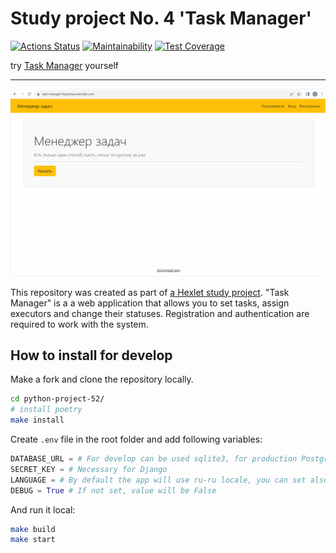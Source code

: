# Study project No. 4 'Task Manager'

[![Actions Status](https://github.com/KarinaAbd/python-project-52/workflows/hexlet-check/badge.svg)](https://github.com/KarinaAbd/python-project-52/actions)
[![Maintainability](https://api.codeclimate.com/v1/badges/ff1169bda4822b29f7d7/maintainability)](https://codeclimate.com/github/KarinaAbd/python-project-52/maintainability)
[![Test Coverage](https://api.codeclimate.com/v1/badges/ff1169bda4822b29f7d7/test_coverage)](https://codeclimate.com/github/KarinaAbd/python-project-52/test_coverage)

try [Task Manager](https://task-manager-bykarina.onrender.com/) yourself
***

![tutorial](./static/task_manager_usage.gif)

This repository was created as part of [a Hexlet study project](https://ru.hexlet.io/programs/python/projects/52). "Task Manager" is a a web application that allows you to set tasks, assign executors and change their statuses. Registration and authentication are required to work with the system.

## How to install for develop

Make a fork and clone the repository locally.
```bash
cd python-project-52/
# install poetry
make install
```
Create `.env` file in the root folder and add following variables:
```python
DATABASE_URL = # For develop can be used sqlite3, for production PostgreSQL
SECRET_KEY = # Necessary for Django
LANGUAGE = # By default the app will use ru-ru locale, you can set also en-us
DEBUG = True # If not set, value will be False
```
And run it local:
```bash
make build
make start
```
